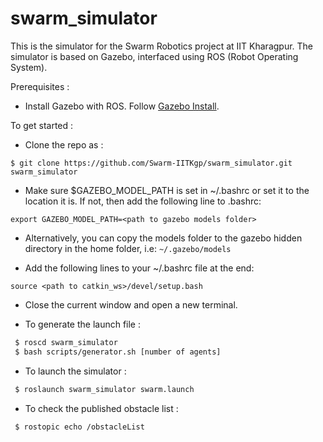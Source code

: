 swarm_simulator
================

This is the simulator for the Swarm Robotics project at IIT Kharagpur.
The simulator is based on Gazebo, interfaced using ROS (Robot Operating System).

Prerequisites :
- Install Gazebo with ROS. Follow [Gazebo Install](http://gazebosim.org/tutorials?tut=ros_installing&cat=connect_ros).

To get started :
- Clone the repo as :
```
$ git clone https://github.com/Swarm-IITKgp/swarm_simulator.git swarm_simulator
```
- Make sure $GAZEBO_MODEL_PATH is set in ~/.bashrc or set it to the location it is. If not, then add the following line to .bashrc:
```
export GAZEBO_MODEL_PATH=<path to gazebo models folder>
```
- Alternatively, you can copy the models folder to the gazebo hidden directory in the home folder, i.e: ```~/.gazebo/models``` 

- Add the following lines to your ~/.bashrc file at the end:
```
source <path to catkin_ws>/devel/setup.bash
```

- Close the current window and open a new terminal.

- To generate the launch file :
```sh
 $ roscd swarm_simulator
 $ bash scripts/generator.sh [number of agents]
```

- To launch the simulator :
```sh
 $ roslaunch swarm_simulator swarm.launch
```

- To check the published obstacle list : <br/>
```sh
 $ rostopic echo /obstacleList
```
